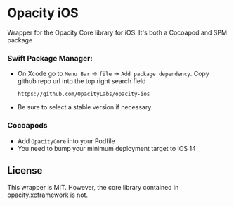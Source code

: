 # Opacity iOS

Wrapper for the Opacity Core library for iOS. It's both a Cocoapod and SPM package

### Swift Package Manager:

- On Xcode go to `Menu Bar` → `file` → `Add package dependency`. Copy github repo url into the top right search field
  ```
  https://github.com/OpacityLabs/opacity-ios
  ```
- Be sure to select a stable version if necessary.

### Cocoapods

- Add `OpacityCore` into your Podfile
- You need to bump your minimum deployment target to iOS 14

## License

This wrapper is MIT. However, the core library contained in opacity.xcframework is not.

